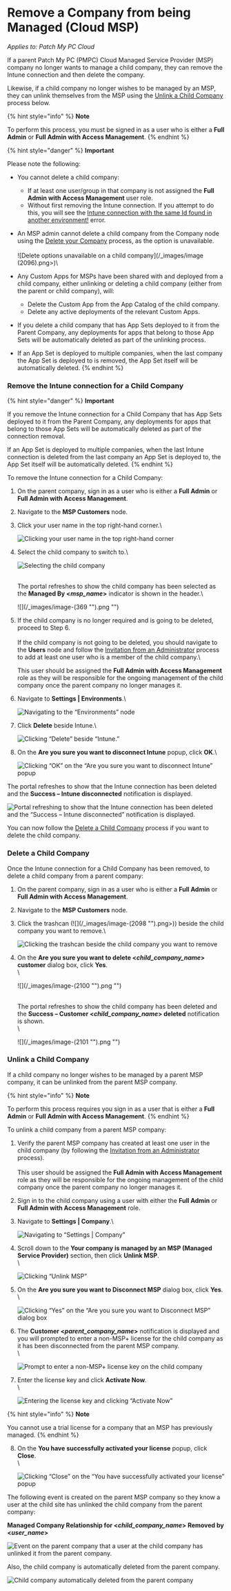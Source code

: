 # Remove a Company from being Managed (Cloud MSP)

_Applies to: Patch My PC Cloud_

If a parent Patch My PC (PMPC) Cloud Managed Service Provider (MSP) company no longer wants to manage a child company, they can remove the Intune connection and then delete the company.

Likewise, if a child company no longer wishes to be managed by an MSP, they can unlink themselves from the MSP using the [Unlink a Child Company](remove-a-company-from-being-managed-cloud-msp.md#unlink-a-child-company) process below.

{% hint style="info" %}
**Note**

To perform this process, you must be signed in as a user who is either a **Full Admin** or **Full Admin with Access Management**.
{% endhint %}

{% hint style="danger" %}
**Important**

Please note the following:

* You cannot delete a child company:
  * If at least one user/group in that company is not assigned the **Full Admin with Access Management** user role.
  * Without first removing the Intune connection. If you attempt to do this, you will see the [Intune connection with the same Id found in another environment!](../../../cloud-troubleshooting/troubleshooting-cloud-environments/intune-connection-with-the-same-id-found-in-another-environment-error-in-cloud.md) error.
* An MSP admin cannot delete a child company from the Company node using the [Delete your Company](../../../cloud-administration/manage-your-cloud-company/delete-your-cloud-company.md) process, as the option is unavailable.\
  \
  ![Delete options unavailable on a child company](/_images/image (2096).png>)\

* Any Custom Apps for MSPs have been shared with and deployed from a child company, either unlinking or deleting a child company (either from the parent or child company), will:
  * Delete the Custom App from the App Catalog of the child company.
  * Delete any active deployments of the relevant Custom Apps.
* If you delete a child company that has App Sets deployed to it from the Parent Company, any deployments for apps that belong to those App Sets will be automatically deleted as part of the unlinking process.
* If an App Set is deployed to multiple companies, when the last company the App Set is deployed to is removed, the App Set itself will be automatically deleted.
{% endhint %}

### Remove the Intune connection for a Child Company

{% hint style="danger" %}
**Important**

If you remove the Intune connection for a Child Company that has App Sets deployed to it from the Parent Company, any deployments for apps that belong to those  App Sets will be automatically deleted as part of the connection removal.

If an App Set is deployed to multiple companies, when the last Intune connection is deleted from the last company an App Set is deployed to, the App Set itself will be automatically deleted.
{% endhint %}

To remove the Intune connection for a Child Company:

1. On the parent company, sign in as a user who is either a **Full Admin** or **Full Admin with Access Management**.
2. Navigate to the **MSP Customers** node.
3.  Click your user name in the top right-hand corner.\


    ![Clicking  your user name in the top right-hand corner](/_images/image-(367).png "Clicking  your user name in the top right-hand corner")


4.  Select the child company to switch to.\


    ![Selecting the child company](/_images/image-(368).png "Selecting the child company")

    \
    The portal refreshes to show the child company has been selected as the **Managed By <**_**msp\_name**_**>** indicator is shown in the header.\


    ![](/_images/image-(369 "").png "")
5.  If the child company is no longer required and is going to be deleted, proceed to Step 6.\
    \
    If the child company is not going to be deleted, you should navigate to the **Users** node and follow the [Invitation from an Administrator](../../../cloud-administration/manage-cloud-users/add-a-cloud-user.md#invitation-from-an-administrator) process to add at least one user who is a member of the child company.\


    This user should be assigned the **Full Admin with Access Management** role as they will be responsible for the ongoing management of the child company once the parent company no longer manages it.
6.  Navigate to **Settings | Environments**.\


    ![Navigating to the “Environments” node](/_images/image-(370).png "Navigating to the “Environments” node")


7.  Click **Delete** beside Intune.\


    ![Clicking “Delete” beside “Intune.”](/_images/image-(371).png "Clicking “Delete” beside “Intune.”")


8.  On the **Are you sure you want to disconnect Intune** popup, click **OK**.\


    ![Clicking “OK” on the “Are you sure you want to disconnect Intune” popup](/_images/image-(372).png "Clicking “OK” on the “Are you sure you want to disconnect Intune” popup")



The portal refreshes to show that the Intune connection has been deleted and the **Success – Intune disconnected** notification is displayed.

![Portal refreshing to show that the Intune connection has been deleted and the “Success – Intune disconnected” notification is displayed.](/_images/image-(373).png "Portal refreshing to show that the Intune connection has been deleted and the “Success – Intune disconnected” notification is displayed.")

You can now follow the [Delete a Child Company](remove-a-company-from-being-managed-cloud-msp.md#delete-a-child-company) process if you want to delete the child company.

### Delete a Child Company

Once the Intune connection for a Child Company has been removed, to delete a child company from a parent company:

1. On the parent company, sign in as a user who is either a **Full Admin** or **Full Admin with Access Management**.
2. Navigate to the **MSP Customers** node.
3.  Click the trashcan (![](/_images/image-(2098 "").png>)) beside the child company you want to remove.\


    ![Clicking the trashcan beside the child company you want to remove](/_images/image-(2099).png "Clicking the trashcan beside the child company you want to remove")


4.  On the **Are you sure you want to delete <**_**child\_company\_name**_**> customer** dialog  box, click **Yes**.\
    \


    ![](/_images/image-(2100 "").png "")

    \
    The portal refreshes to show the child company has been deleted and the **Success – Customer <**_**child\_company\_name**_**> deleted** notification is shown.\
    \


    ![](/_images/image-(2101 "").png "")

### Unlink a Child Company

If a child company no longer wishes to be managed by a parent MSP company, it can be unlinked from the parent MSP company.

{% hint style="info" %}
**Note**

To perform this process requires you sign in as a user that is either a **Full Admin** or **Full Admin with Access Management**.
{% endhint %}

To unlink a child company from a parent MSP company:

1. Verify the parent MSP company has created at least one user in the child company (by following the [Invitation from an Administrator](../../../cloud-administration/manage-cloud-users/add-a-cloud-user.md#invitation-from-an-administrator) process).\
   \
   This user should be assigned the **Full Admin with Access Management** role as they will be responsible for the ongoing management of the child company once the parent company no longer manages it.
2. Sign in to the child company using a user with either the **Full Admin** or **Full Admin with Access Management** role.
3.  Navigate to **Settings | Company**.\


    ![Navigating to “Settings | Company”](/_images/image-(2102).png "Navigating to “Settings | Company”")


4.  Scroll down to the **Your company is managed by an MSP (Managed Service Provider)** section, then click **Unlink MSP**.\
    \


    ![Clicking “Unlink MSP”](/_images/image-(2103).png "Clicking “Unlink MSP”")


5.  On the **Are you sure you want to Disconnect MSP** dialog box, click **Yes**.\
    \


    ![Clicking “Yes” on the “Are you sure you want to Disconnect MSP” dialog box](/_images/image-(2104).png "Clicking “Yes” on the “Are you sure you want to Disconnect MSP” dialog box")


6.  The **Customer <**_**parent\_company\_name**_**>** notification is displayed and you will prompted to enter a non-MSP+ license for the child company as it has been disconnected from the parent MSP company.\
    \


    ![Prompt to enter a non-MSP+ license key on the child company](/_images/image-(2105).png "Prompt to enter a non-MSP+ license key on the child company")


7.  Enter the license key and click **Activate Now**.\
    \


    ![Entering the license key and clicking “Activate Now”](/_images/image-(103).png "Entering the license key and clicking “Activate Now”")

{% hint style="info" %}
**Note**

You cannot use a trial license for a company that an MSP has previously managed.
{% endhint %}

8.  On the **You have successfully activated your license** popup, click **Close**.\
    \


    ![Clicking “Close” on the “You have successfully activated your license” popup](/_images/image-(2107).png "Clicking “Close” on the “You have successfully activated your license” popup")

The following event is created on the parent MSP company so they know a user at the child site has unlinked the child company from the parent company:

**Managed Company Relationship for <**_**child\_company\_name**_**> Removed by <**_**user\_name**_**>**

![Event on the parent company that a user at the child company has unlinked it from the parent company.](/_images/image-(2108).png "Event on the parent company that a user at the child company has unlinked it from the parent company.")

Also, the child company is automatically deleted from the parent company.

![Child company automatically deleted from the parent company](/_images/image-(2109).png "Child company automatically deleted from the parent company")